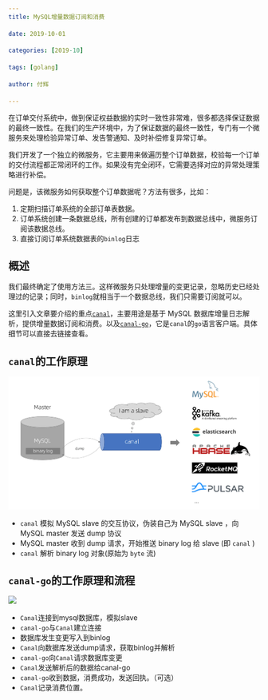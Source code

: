 ```yaml
---
title: MySQL增量数据订阅和消费

date: 2019-10-01

categories: [2019-10]

tags: [golang]

author: 付辉

---
```


在订单交付系统中，做到保证权益数据的实时一致性非常难，很多都选择保证数据的最终一致性。在我们的生产环境中，为了保证数据的最终一致性，专门有一个微服务来处理检验异常订单、发告警通知、及时补偿修复异常订单。

我们开发了一个独立的微服务，它主要用来做遍历整个订单数据，校验每一个订单的交付流程都正常闭环的工作。如果没有完全闭环，它需要选择对应的异常处理策略进行补偿。

问题是，该微服务如何获取整个订单数据呢？方法有很多，比如：

1. 定期扫描订单系统的全部订单表数据。
2. 订单系统创建一条数据总线，所有创建的订单都发布到数据总线中，微服务订阅该数据总线。
3. 直接订阅订单系统数据表的`binlog`日志

## 概述

我们最终确定了使用方法三。这样微服务只处理增量的变更记录，忽略历史已经处理过的记录；同时，`binlog`就相当于一个数据总线，我们只需要订阅就可以。

这里引入文章要介绍的重点[`canal`](https://github.com/alibaba/canal/wiki)，主要用途是基于 MySQL 数据库增量日志解析，提供增量数据订阅和消费。以及[`canal-go`](https://github.com/withlin/canal-go)，它是`canal`的`go`语言客户端。具体细节可以直接去链接查看。

## `canal`的工作原理

![](https://github.com/bucketli/simpletools/raw/master/main_func_v2.png?raw=true)

- `canal` 模拟 MySQL slave 的交互协议，伪装自己为 MySQL slave ，向 MySQL master 发送 dump 协议
- MySQL master 收到 dump 请求，开始推送 binary log 给 slave (即 `canal` )
- `canal` 解析 binary log 对象(原始为 `byte` 流)

## `canal-go`的工作原理和流程

![](https://github.com/withlin/canal-go/raw/master/assets/668104-20180925182816462-2110152563.png)

- `Canal`连接到mysql数据库，模拟slave
- `canal-go`与`Canal`建立连接
- 数据库发生变更写入到binlog
- `Canal`向数据库发送dump请求，获取binlog并解析
- `canal-go`向`Canal`请求数据库变更
- `Canal`发送解析后的数据给canal-go
- `canal-go`收到数据，消费成功，发送回执。（可选）
- `Canal`记录消费位置。